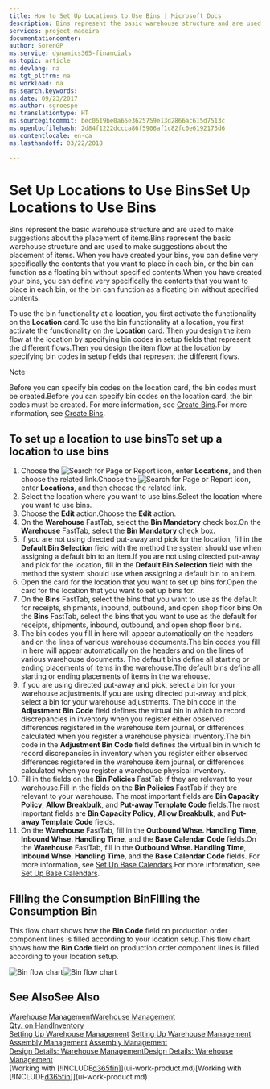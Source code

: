 ```yaml
---
title: How to Set Up Locations to Use Bins | Microsoft Docs
description: Bins represent the basic warehouse structure and are used to make suggestions about the placement of items. When you have created your bins, you can define very specifically the contents that you want to place in each bin, or the bin can function as a floating bin without specified contents.
services: project-madeira
documentationcenter: 
author: SorenGP
ms.service: dynamics365-financials
ms.topic: article
ms.devlang: na
ms.tgt_pltfrm: na
ms.workload: na
ms.search.keywords: 
ms.date: 09/23/2017
ms.author: sgroespe
ms.translationtype: HT
ms.sourcegitcommit: bec0619be0a65e3625759e13d2866ac615d7513c
ms.openlocfilehash: 2d84f1222dccca86f5906af1c82fc0e6192173d6
ms.contentlocale: en-ca
ms.lasthandoff: 03/22/2018

---
```

# <a name="set-up-locations-to-use-bins"></a><span data-ttu-id="7897f-104">Set Up Locations to Use Bins</span><span class="sxs-lookup"><span data-stu-id="7897f-104">Set Up Locations to Use Bins</span></span>
<span data-ttu-id="7897f-105">Bins represent the basic warehouse structure and are used to make suggestions about the placement of items.</span><span class="sxs-lookup"><span data-stu-id="7897f-105">Bins represent the basic warehouse structure and are used to make suggestions about the placement of items.</span></span> <span data-ttu-id="7897f-106">When you have created your bins, you can define very specifically the contents that you want to place in each bin, or the bin can function as a floating bin without specified contents.</span><span class="sxs-lookup"><span data-stu-id="7897f-106">When you have created your bins, you can define very specifically the contents that you want to place in each bin, or the bin can function as a floating bin without specified contents.</span></span>  

<span data-ttu-id="7897f-107">To use the bin functionality at a location, you first activate the functionality on the **Location** card.</span><span class="sxs-lookup"><span data-stu-id="7897f-107">To use the bin functionality at a location, you first activate the functionality on the **Location** card.</span></span> <span data-ttu-id="7897f-108">Then you design the item flow at the location by specifying bin codes in setup fields that represent the different flows.</span><span class="sxs-lookup"><span data-stu-id="7897f-108">Then you design the item flow at the location by specifying bin codes in setup fields that represent the different flows.</span></span>  

> [!NOTE]  
>  <span data-ttu-id="7897f-109">Before you can specify bin codes on the location card, the bin codes must be created.</span><span class="sxs-lookup"><span data-stu-id="7897f-109">Before you can specify bin codes on the location card, the bin codes must be created.</span></span> <span data-ttu-id="7897f-110">For more information, see [Create Bins](warehouse-how-to-create-individual-bins.md).</span><span class="sxs-lookup"><span data-stu-id="7897f-110">For more information, see [Create Bins](warehouse-how-to-create-individual-bins.md).</span></span>  

## <a name="to-set-up-a-location-to-use-bins"></a><span data-ttu-id="7897f-111">To set up a location to use bins</span><span class="sxs-lookup"><span data-stu-id="7897f-111">To set up a location to use bins</span></span>  
1.  <span data-ttu-id="7897f-112">Choose the ![Search for Page or Report](media/ui-search/search_small.png "Search for Page or Report icon") icon, enter **Locations**, and then choose the related link.</span><span class="sxs-lookup"><span data-stu-id="7897f-112">Choose the ![Search for Page or Report](media/ui-search/search_small.png "Search for Page or Report icon") icon, enter **Locations**, and then choose the related link.</span></span>  
2.  <span data-ttu-id="7897f-113">Select the location where you want to use bins.</span><span class="sxs-lookup"><span data-stu-id="7897f-113">Select the location where you want to use bins.</span></span>  
3.  <span data-ttu-id="7897f-114">Choose the **Edit** action.</span><span class="sxs-lookup"><span data-stu-id="7897f-114">Choose the **Edit** action.</span></span>  
4.  <span data-ttu-id="7897f-115">On the **Warehouse** FastTab, select the **Bin Mandatory** check box.</span><span class="sxs-lookup"><span data-stu-id="7897f-115">On the **Warehouse** FastTab, select the **Bin Mandatory** check box.</span></span>  
5.  <span data-ttu-id="7897f-116">If you are not using directed put-away and pick for the location, fill in the **Default Bin Selection** field with the method the system should use when assigning a default bin to an item.</span><span class="sxs-lookup"><span data-stu-id="7897f-116">If you are not using directed put-away and pick for the location, fill in the **Default Bin Selection** field with the method the system should use when assigning a default bin to an item.</span></span>  
6.  <span data-ttu-id="7897f-117">Open the card for the location that you want to set up bins for.</span><span class="sxs-lookup"><span data-stu-id="7897f-117">Open the card for the location that you want to set up bins for.</span></span>
7.  <span data-ttu-id="7897f-118">On the **Bins** FastTab, select the bins that you want to use as the default for receipts, shipments, inbound, outbound, and open shop floor bins.</span><span class="sxs-lookup"><span data-stu-id="7897f-118">On the **Bins** FastTab, select the bins that you want to use as the default for receipts, shipments, inbound, outbound, and open shop floor bins.</span></span>  
8.  <span data-ttu-id="7897f-119">The bin codes you fill in here will appear automatically on the headers and on the lines of various warehouse documents.</span><span class="sxs-lookup"><span data-stu-id="7897f-119">The bin codes you fill in here will appear automatically on the headers and on the lines of various warehouse documents.</span></span> <span data-ttu-id="7897f-120">The default bins define all starting or ending placements of items in the warehouse.</span><span class="sxs-lookup"><span data-stu-id="7897f-120">The default bins define all starting or ending placements of items in the warehouse.</span></span>  
9.  <span data-ttu-id="7897f-121">If you are using directed put-away and pick, select a bin for your warehouse adjustments.</span><span class="sxs-lookup"><span data-stu-id="7897f-121">If you are using directed put-away and pick, select a bin for your warehouse adjustments.</span></span> <span data-ttu-id="7897f-122">The bin code in the **Adjustment Bin Code** field defines the virtual bin in which to record discrepancies in inventory when you register either observed differences registered in the warehouse item journal, or differences calculated when you register a warehouse physical inventory.</span><span class="sxs-lookup"><span data-stu-id="7897f-122">The bin code in the **Adjustment Bin Code** field defines the virtual bin in which to record discrepancies in inventory when you register either observed differences registered in the warehouse item journal, or differences calculated when you register a warehouse physical inventory.</span></span>  
10. <span data-ttu-id="7897f-123">Fill in the fields on the **Bin Policies** FastTab if they are relevant to your warehouse.</span><span class="sxs-lookup"><span data-stu-id="7897f-123">Fill in the fields on the **Bin Policies** FastTab if they are relevant to your warehouse.</span></span> <span data-ttu-id="7897f-124">The most important fields are **Bin Capacity Policy**, **Allow Breakbulk**, and **Put-away Template Code** fields.</span><span class="sxs-lookup"><span data-stu-id="7897f-124">The most important fields are **Bin Capacity Policy**, **Allow Breakbulk**, and **Put-away Template Code** fields.</span></span>  
11. <span data-ttu-id="7897f-125">On the **Warehouse** FastTab, fill in the **Outbound Whse. Handling Time**, **Inbound Whse. Handling Time**, and the **Base Calendar Code** fields.</span><span class="sxs-lookup"><span data-stu-id="7897f-125">On the **Warehouse** FastTab, fill in the **Outbound Whse. Handling Time**, **Inbound Whse. Handling Time**, and the **Base Calendar Code** fields.</span></span> <span data-ttu-id="7897f-126">For more information, see [Set Up Base Calendars](across-how-to-assign-base-calendars.md).</span><span class="sxs-lookup"><span data-stu-id="7897f-126">For more information, see [Set Up Base Calendars](across-how-to-assign-base-calendars.md).</span></span>

## <a name="filling-the-consumption-bin"></a><span data-ttu-id="7897f-127">Filling the Consumption Bin</span><span class="sxs-lookup"><span data-stu-id="7897f-127">Filling the Consumption Bin</span></span>
<span data-ttu-id="7897f-128">This flow chart shows how the **Bin Code** field on production order component lines is filled according to your location setup.</span><span class="sxs-lookup"><span data-stu-id="7897f-128">This flow chart shows how the **Bin Code** field on production order component lines is filled according to your location setup.</span></span>

<span data-ttu-id="7897f-129">![Bin flow chart](media/binflow.png "BinFlow")</span><span class="sxs-lookup"><span data-stu-id="7897f-129">![Bin flow chart](media/binflow.png "BinFlow")</span></span>  

## <a name="see-also"></a><span data-ttu-id="7897f-130">See Also</span><span class="sxs-lookup"><span data-stu-id="7897f-130">See Also</span></span>
[<span data-ttu-id="7897f-131">Warehouse Management</span><span class="sxs-lookup"><span data-stu-id="7897f-131">Warehouse Management</span></span>](warehouse-manage-warehouse.md)  
[<span data-ttu-id="7897f-132">Qty. on Hand</span><span class="sxs-lookup"><span data-stu-id="7897f-132">Inventory</span></span>](inventory-manage-inventory.md)  
<span data-ttu-id="7897f-133">[Setting Up Warehouse Management](warehouse-setup-warehouse.md)   </span><span class="sxs-lookup"><span data-stu-id="7897f-133">[Setting Up Warehouse Management](warehouse-setup-warehouse.md)   </span></span>  
<span data-ttu-id="7897f-134">[Assembly Management](assembly-assemble-items.md)  </span><span class="sxs-lookup"><span data-stu-id="7897f-134">[Assembly Management](assembly-assemble-items.md)  </span></span>  
[<span data-ttu-id="7897f-135">Design Details: Warehouse Management</span><span class="sxs-lookup"><span data-stu-id="7897f-135">Design Details: Warehouse Management</span></span>](design-details-warehouse-management.md)  
<span data-ttu-id="7897f-136">[Working with [!INCLUDE[d365fin](includes/d365fin_md.md)]](ui-work-product.md)</span><span class="sxs-lookup"><span data-stu-id="7897f-136">[Working with [!INCLUDE[d365fin](includes/d365fin_md.md)]](ui-work-product.md)</span></span>

